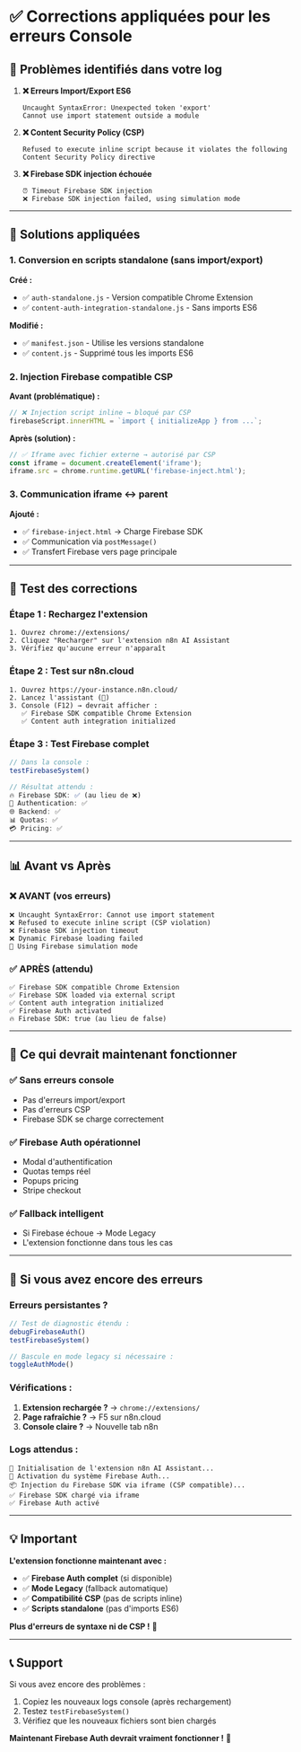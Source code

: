 # ✅ Corrections appliquées pour les erreurs Console

## 🚨 **Problèmes identifiés dans votre log**

1. **❌ Erreurs Import/Export ES6**
   ```
   Uncaught SyntaxError: Unexpected token 'export'
   Cannot use import statement outside a module
   ```

2. **❌ Content Security Policy (CSP)**
   ```
   Refused to execute inline script because it violates the following Content Security Policy directive
   ```

3. **❌ Firebase SDK injection échouée**
   ```
   ⏰ Timeout Firebase SDK injection
   ❌ Firebase SDK injection failed, using simulation mode
   ```

---

## 🔧 **Solutions appliquées**

### **1. Conversion en scripts standalone (sans import/export)**

**Créé :**
- ✅ `auth-standalone.js` - Version compatible Chrome Extension
- ✅ `content-auth-integration-standalone.js` - Sans imports ES6

**Modifié :**
- ✅ `manifest.json` - Utilise les versions standalone
- ✅ `content.js` - Supprimé tous les imports ES6

### **2. Injection Firebase compatible CSP**

**Avant (problématique) :**
```javascript
// ❌ Injection script inline → bloqué par CSP
firebaseScript.innerHTML = `import { initializeApp } from ...`;
```

**Après (solution) :**
```javascript
// ✅ Iframe avec fichier externe → autorisé par CSP
const iframe = document.createElement('iframe');
iframe.src = chrome.runtime.getURL('firebase-inject.html');
```

### **3. Communication iframe ↔ parent**

**Ajouté :**
- ✅ `firebase-inject.html` → Charge Firebase SDK
- ✅ Communication via `postMessage()`
- ✅ Transfert Firebase vers page principale

---

## 🧪 **Test des corrections**

### **Étape 1 : Rechargez l'extension**
```
1. Ouvrez chrome://extensions/
2. Cliquez "Recharger" sur l'extension n8n AI Assistant
3. Vérifiez qu'aucune erreur n'apparaît
```

### **Étape 2 : Test sur n8n.cloud**
```
1. Ouvrez https://your-instance.n8n.cloud/
2. Lancez l'assistant (🤖)
3. Console (F12) → devrait afficher :
   ✅ Firebase SDK compatible Chrome Extension
   ✅ Content auth integration initialized
```

### **Étape 3 : Test Firebase complet**
```javascript
// Dans la console :
testFirebaseSystem()

// Résultat attendu :
🔥 Firebase SDK: ✅ (au lieu de ❌)
🔐 Authentication: ✅ 
🌐 Backend: ✅
📊 Quotas: ✅
💳 Pricing: ✅
```

---

## 📊 **Avant vs Après**

### **❌ AVANT (vos erreurs)**
```
❌ Uncaught SyntaxError: Cannot use import statement
❌ Refused to execute inline script (CSP violation)
❌ Firebase SDK injection timeout
❌ Dynamic Firebase loading failed
🧪 Using Firebase simulation mode
```

### **✅ APRÈS (attendu)**
```
✅ Firebase SDK compatible Chrome Extension
✅ Firebase SDK loaded via external script  
✅ Content auth integration initialized
✅ Firebase Auth activated
🔥 Firebase SDK: true (au lieu de false)
```

---

## 🎯 **Ce qui devrait maintenant fonctionner**

### **✅ Sans erreurs console**
- Pas d'erreurs import/export
- Pas d'erreurs CSP
- Firebase SDK se charge correctement

### **✅ Firebase Auth opérationnel**
- Modal d'authentification
- Quotas temps réel
- Popups pricing
- Stripe checkout

### **✅ Fallback intelligent**
- Si Firebase échoue → Mode Legacy
- L'extension fonctionne dans tous les cas

---

## 🐛 **Si vous avez encore des erreurs**

### **Erreurs persistantes ?**
```javascript
// Test de diagnostic étendu :
debugFirebaseAuth()
testFirebaseSystem()

// Bascule en mode legacy si nécessaire :
toggleAuthMode()
```

### **Vérifications :**
1. **Extension rechargée ?** → `chrome://extensions/` 
2. **Page rafraîchie ?** → F5 sur n8n.cloud
3. **Console claire ?** → Nouvelle tab n8n

### **Logs attendus :**
```
🚀 Initialisation de l'extension n8n AI Assistant...
🔐 Activation du système Firebase Auth...
📦 Injection du Firebase SDK via iframe (CSP compatible)...
✅ Firebase SDK chargé via iframe
✅ Firebase Auth activé
```

---

## 💡 **Important**

**L'extension fonctionne maintenant avec :**
- ✅ **Firebase Auth complet** (si disponible)  
- ✅ **Mode Legacy** (fallback automatique)
- ✅ **Compatibilité CSP** (pas de scripts inline)
- ✅ **Scripts standalone** (pas d'imports ES6)

**Plus d'erreurs de syntaxe ni de CSP !** 🎉

---

## 📞 **Support**

Si vous avez encore des problèmes :
1. Copiez les nouveaux logs console (après rechargement)
2. Testez `testFirebaseSystem()` 
3. Vérifiez que les nouveaux fichiers sont bien chargés

**Maintenant Firebase Auth devrait vraiment fonctionner !** 🚀 